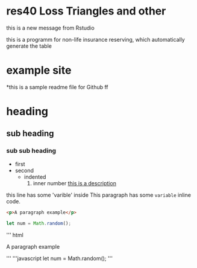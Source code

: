 # res40 Loss Triangles and other
this is a new message from Rstudio

this is a programm for non-life insurance reserving, which automatically generate the table

# example site 

*this is a sample readme file for Github ff

# heading 
## sub heading 
### sub sub heading 

- first 
- second
  - indented 
    1. inner number 
[this is a description](https://github.com/limin0926/myrepo/)

this line has some 'varible' inside
This paragraph has some `variable` inline code.

```html
<p>A paragraph example</p>
```
```javascript
let num = Math.random();
```

''' html
<p> A paragraph example </p>
'''
'''javascript
let num = Math.random();
'''

